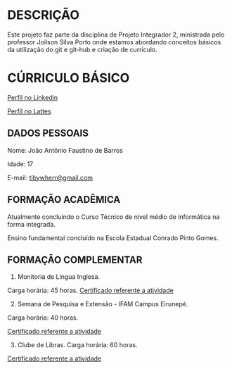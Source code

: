 
# DESCRIÇÃO

Este projeto faz parte da disciplina de Projeto Integrador 2, ministrada pelo professor Joilson Silva Porto onde estamos abordando conceitos básicos da utilização do git e git-hub e criação de currículo.

# CÚRRICULO BÁSICO


[Perfil no Linkedin]("www.linkedin.com/in/joão-antônio-barros-6604a52bb")

[Perfil no Lattes]("wwws.cnpq.br/cvlattesweb/PKG_MENU.menu?f_cod=B74ADF96EB4AE7A7C6CAAC0A300B60E5#")

## DADOS PESSOAIS
Nome: João Antônio Faustino de Barros

Idade: 17

E-mail: tibywherr@gmail.com

## FORMAÇÃO ACADÊMICA
Atualmente concluindo o Curso Técnico de nível médio de informática na forma integrada. 

Ensino fundamental concluído na Escola Estadual Conrado Pinto Gomes. 

## FORMAÇÃO COMPLEMENTAR

1. Monitoria de Língua Inglesa.

Carga horária: 45 horas.
[Certificado referente a atividade](Certificado1)

2. Semana de Pesquisa e Extensão - IFAM Campus Eirunepé.
 
Carga horária: 40 horas.

[Certificado referente a atividade](Certificado2)

3. Clube de Libras.
Carga horária: 60 horas.

[Certificado referente a atividade](Certificado3)
